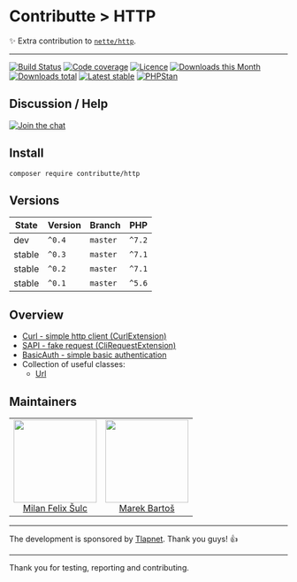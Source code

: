 # Contributte > HTTP

:sparkles: Extra contribution to [`nette/http`](https://github.com/nette/http).

-----

[![Build Status](https://img.shields.io/travis/contributte/http.svg?style=flat-square)](https://travis-ci.org/contributte/http)
[![Code coverage](https://img.shields.io/coveralls/contributte/http.svg?style=flat-square)](https://coveralls.io/r/contributte/http)
[![Licence](https://img.shields.io/packagist/l/contributte/http.svg?style=flat-square)](https://packagist.org/packages/contributte/http)
[![Downloads this Month](https://img.shields.io/packagist/dm/contributte/http.svg?style=flat-square)](https://packagist.org/packages/contributte/http)
[![Downloads total](https://img.shields.io/packagist/dt/contributte/http.svg?style=flat-square)](https://packagist.org/packages/contributte/http)
[![Latest stable](https://img.shields.io/packagist/v/contributte/http.svg?style=flat-square)](https://packagist.org/packages/contributte/http)
[![PHPStan](https://img.shields.io/badge/PHPStan-enabled-brightgreen.svg?style=flat-square)](https://github.com/phpstan/phpstan)

## Discussion / Help

[![Join the chat](https://img.shields.io/gitter/room/contributte/contributte.svg?style=flat-square)](http://bit.ly/ctteg)

## Install

```
composer require contributte/http
```

## Versions

| State       | Version | Branch   | PHP    |
|-------------|---------|----------|--------|
| dev         | `^0.4`  | `master` | `^7.2` |
| stable      | `^0.3`  | `master` | `^7.1` |
| stable      | `^0.2`  | `master` | `^7.1` |
| stable      | `^0.1`  | `master` | `^5.6` |

## Overview

- [Curl - simple http client (CurlExtension)](https://github.com/contributte/http/blob/master/.docs/README.md#curl)
- [SAPI - fake request (CliRequestExtension)](https://github.com/contributte/http/blob/master/.docs/README.md#sapi)
- [BasicAuth - simple basic authentication](https://github.com/contributte/http/blob/master/.docs/README.md#basic-authentication)
- Collection of useful classes:
    - [Url](https://github.com/contributte/http/blob/master/.docs/README.md#url)

## Maintainers

<table>
  <tbody>
    <tr>
      <td align="center">
        <a href="https://github.com/f3l1x">
            <img width="150" height="150" src="https://avatars2.githubusercontent.com/u/538058?v=3&s=150">
        </a>
        </br>
        <a href="https://github.com/f3l1x">Milan Felix Šulc</a>
      </td>
      <td align="center">
        <a href="https://github.com/mabar">
            <img width="150" height="150" src="https://avatars0.githubusercontent.com/u/20974277?s=150&v=4">
        </a>
        </br>
        <a href="https://github.com/mabar">Marek Bartoš</a>
      </td>
    </tr>
  </tbody>
</table>

-----

The development is sponsored by [Tlapnet](http://www.tlapnet.cz). Thank you guys! :+1:

---

Thank you for testing, reporting and contributing.
